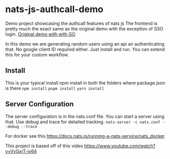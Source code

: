 # nats-js-authcall-demo
Demo project showcasing the authcall features of nats js
The frontend is pretty much the exact same as the original demo with the exception of SSO login.
[Original demo with with GO](https://github.com/synadia-io/rethink_connectivity/tree/main/19-auth-callout)

In this demo we are generating random users using an api an authenticating that.
No google client ID required either. Just install and run.
You can extend this for your custom workflow.

## Install
This is your typical install
npm install in both the folders where package.json is there
`npm install`
`pnpm install`
`yarn install`

## Server Configuration
The server configuration is in the nats.conf file.
You can start a server using that. Use debug and trace for detailed tracking.
`nats-server -c nats.conf --debug --trace`

For docker see this
https://docs.nats.io/running-a-nats-service/nats_docker

This project is based off of this video
https://www.youtube.com/watch?v=VvGxrT-jv64

